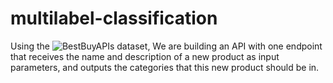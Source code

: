 # multilabel-classification

Using the ![BestBuyAPIs dataset](https://github.com/BestBuyAPIs/open-data-set), We are building an API with one endpoint that receives the name and description of a new product as input parameters, and outputs the categories that this new product should be in.

